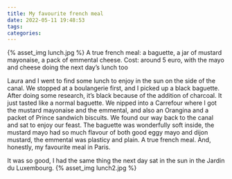 ```yaml
---
title: My favourite french meal
date: 2022-05-11 19:48:53
tags:
categories:
---
```


{% asset_img lunch.jpg %}
A true french meal: a baguette, a jar of mustard mayonaise, a pack of emmental cheese.
Cost: around 5 euro, with the mayo and cheese doing the next day’s lunch too

Laura and I went to find some lunch to enjoy in the sun on the side of the canal. We stopped at a boulangerie first, and I picked up a black baguette. After doing some research, it’s black because of the addition of charcoal. It just tasted like a normal baguette. We nipped into a Carrefour where I got the mustard mayonaise and the emmental, and also an Orangina and a packet of Prince sandwich biscuits. We found our way back to the canal and sat to enjoy our feast. The baguette was wonderfully soft inside, the mustard mayo had so much flavour of both good eggy mayo and dijon mustard, the emmental was plasticy and plain. A true french meal. And, honestly,  my favourite meal in Paris.

It was so good, I had the same thing the next day sat in the sun in the Jardin du Luxembourg.
{% asset_img lunch2.jpg %}
